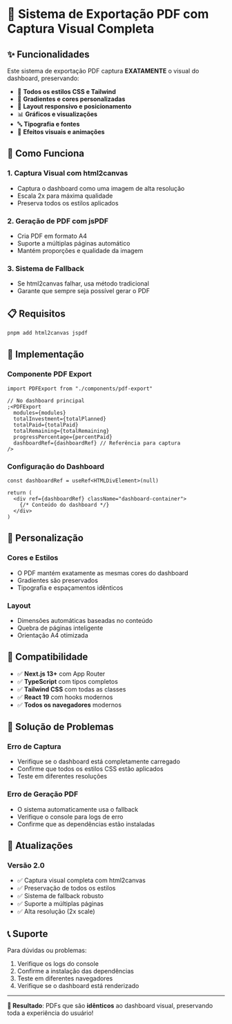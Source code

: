 # 🎯 Sistema de Exportação PDF com Captura Visual Completa

## ✨ Funcionalidades

Este sistema de exportação PDF captura **EXATAMENTE** o visual do dashboard, preservando:

* 🎨 **Todos os estilos CSS e Tailwind**
* 🌈 **Gradientes e cores personalizadas**
* 📱 **Layout responsivo e posicionamento**
* 📊 **Gráficos e visualizações**
* 🔤 **Tipografia e fontes**
* 💫 **Efeitos visuais e animações**

## 🚀 Como Funciona

### 1. **Captura Visual com html2canvas**

* Captura o dashboard como uma imagem de alta resolução
* Escala 2x para máxima qualidade
* Preserva todos os estilos aplicados

### 2. **Geração de PDF com jsPDF**

* Cria PDF em formato A4
* Suporte a múltiplas páginas automático
* Mantém proporções e qualidade da imagem

### 3. **Sistema de Fallback**

* Se html2canvas falhar, usa método tradicional
* Garante que sempre seja possível gerar o PDF

## 📋 Requisitos

```bash
pnpm add html2canvas jspdf
```

## 🔧 Implementação

### Componente PDF Export

```tsx
import PDFExport from "./components/pdf-export"

// No dashboard principal
;<PDFExport
  modules={modules}
  totalInvestment={totalPlanned}
  totalPaid={totalPaid}
  totalRemaining={totalRemaining}
  progressPercentage={percentPaid}
  dashboardRef={dashboardRef} // Referência para captura
/>
```

### Configuração do Dashboard

```tsx
const dashboardRef = useRef<HTMLDivElement>(null)

return (
  <div ref={dashboardRef} className="dashboard-container">
    {/* Conteúdo do dashboard */}
  </div>
)
```

## 🎨 Personalização

### Cores e Estilos

* O PDF mantém exatamente as mesmas cores do dashboard
* Gradientes são preservados
* Tipografia e espaçamentos idênticos

### Layout

* Dimensões automáticas baseadas no conteúdo
* Quebra de páginas inteligente
* Orientação A4 otimizada

## 📱 Compatibilidade

* ✅ **Next.js 13+** com App Router
* ✅ **TypeScript** com tipos completos
* ✅ **Tailwind CSS** com todas as classes
* ✅ **React 19** com hooks modernos
* ✅ **Todos os navegadores** modernos

## 🚨 Solução de Problemas

### Erro de Captura

* Verifique se o dashboard está completamente carregado
* Confirme que todos os estilos CSS estão aplicados
* Teste em diferentes resoluções

### Erro de Geração PDF

* O sistema automaticamente usa o fallback
* Verifique o console para logs de erro
* Confirme que as dependências estão instaladas

## 🔄 Atualizações

### Versão 2.0

* ✅ Captura visual completa com html2canvas
* ✅ Preservação de todos os estilos
* ✅ Sistema de fallback robusto
* ✅ Suporte a múltiplas páginas
* ✅ Alta resolução (2x scale)

## 📞 Suporte

Para dúvidas ou problemas:

1. Verifique os logs do console
2. Confirme a instalação das dependências
3. Teste em diferentes navegadores
4. Verifique se o dashboard está renderizado

***

**🎯 Resultado**: PDFs que são **idênticos** ao dashboard visual, preservando toda a experiência do
usuário!
